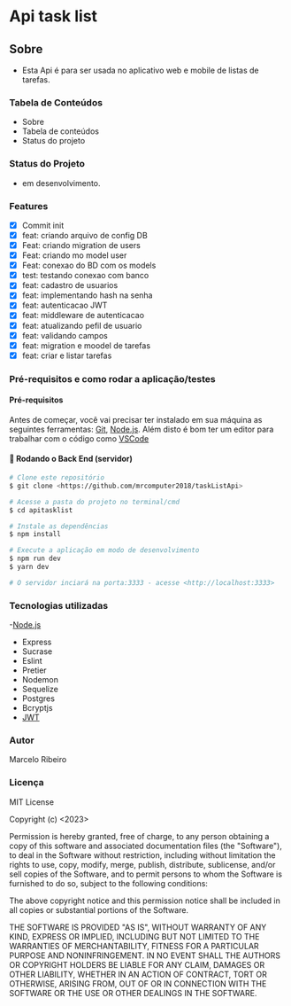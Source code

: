 # Api task list

## Sobre

- Esta Api é para ser usada no aplicativo web e mobile de listas de tarefas.

### Tabela de Conteúdos

- Sobre
- Tabela de conteúdos
- Status do projeto

### Status do Projeto

- em desenvolvimento.

### Features

- [x] Commit init
- [x] feat: criando arquivo de config DB
- [x] Feat: criando migration de users
- [x] Feat: criando mo model user
- [x] Feat: conexao do BD com os models
- [x] test: testando conexao com banco
- [x] feat: cadastro de usuarios
- [x] feat: implementando hash na senha
- [x] feat: autenticacao JWT
- [x] feat: middleware de autenticacao
- [x] feat: atualizando pefil  de usuario
- [x] feat: validando campos
- [x] feat: migration e moodel de tarefas
- [x] feat: criar e listar tarefas

### Pré-requisitos e como rodar a aplicação/testes

#### Pré-requisitos

Antes de começar, você vai precisar ter instalado em sua máquina as seguintes ferramentas:
[Git](https://git-scm.com), [Node.js](https://nodejs.org/en/).
Além disto é bom ter um editor para trabalhar com o código como [VSCode](https://code.visualstudio.com/)

#### 🎲 Rodando o Back End (servidor)

```bash
# Clone este repositório
$ git clone <https://github.com/mrcomputer2018/taskListApi>

# Acesse a pasta do projeto no terminal/cmd
$ cd apitasklist

# Instale as dependências
$ npm install

# Execute a aplicação em modo de desenvolvimento
$ npm run dev
$ yarn dev

# O servidor inciará na porta:3333 - acesse <http://localhost:3333>

```

### Tecnologias utilizadas

-[Node.js](https://nodejs.org/en/)

- Express
- Sucrase
- Eslint
- Pretier
- Nodemon
- Sequelize
- Postgres
- Bcryptjs
- [JWT](https://jwt.io/)

### Autor

Marcelo Ribeiro

### Licença

MIT License

Copyright (c) <2023> <Marcelo Ribeiro>

Permission is hereby granted, free of charge, to any person obtaining a copy
of this software and associated documentation files (the "Software"), to deal
in the Software without restriction, including without limitation the rights
to use, copy, modify, merge, publish, distribute, sublicense, and/or sell
copies of the Software, and to permit persons to whom the Software is
furnished to do so, subject to the following conditions:

The above copyright notice and this permission notice shall be included in all
copies or substantial portions of the Software.

THE SOFTWARE IS PROVIDED "AS IS", WITHOUT WARRANTY OF ANY KIND, EXPRESS OR
IMPLIED, INCLUDING BUT NOT LIMITED TO THE WARRANTIES OF MERCHANTABILITY,
FITNESS FOR A PARTICULAR PURPOSE AND NONINFRINGEMENT. IN NO EVENT SHALL THE
AUTHORS OR COPYRIGHT HOLDERS BE LIABLE FOR ANY CLAIM, DAMAGES OR OTHER
LIABILITY, WHETHER IN AN ACTION OF CONTRACT, TORT OR OTHERWISE, ARISING FROM,
OUT OF OR IN CONNECTION WITH THE SOFTWARE OR THE USE OR OTHER DEALINGS IN THE
SOFTWARE.
